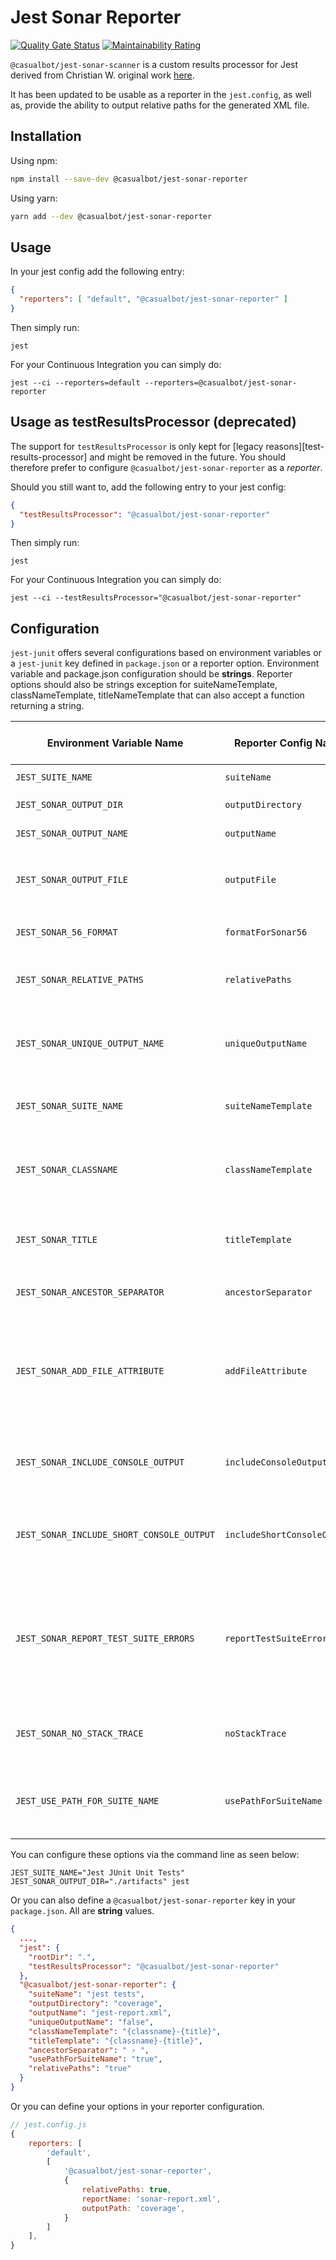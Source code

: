 # Jest Sonar Reporter

[![Quality Gate Status](https://sonarcloud.io/api/project_badges/measure?project=CasualBot_jest-sonar-reporter&metric=alert_status)](https://sonarcloud.io/summary/new_code?id=CasualBot_jest-sonar-reporter)
[![Maintainability Rating](https://sonarcloud.io/api/project_badges/measure?project=CasualBot_jest-sonar-reporter&metric=sqale_rating)](https://sonarcloud.io/summary/new_code?id=CasualBot_jest-sonar-reporter)

`@casualbot/jest-sonar-scanner` is a custom results processor for Jest derived from Christian W. original work [here](https://github.com/3dmind/jest-sonar-reporter).

It has been updated to be usable as a reporter in the `jest.config`, as well as, provide the ability to output relative paths for the generated XML file.  

## Installation

Using npm:

```bash
npm install --save-dev @casualbot/jest-sonar-reporter
```

Using yarn:

```bash
yarn add --dev @casualbot/jest-sonar-reporter
```

## Usage
In your jest config add the following entry:
```JSON
{
  "reporters": [ "default", "@casualbot/jest-sonar-reporter" ]
}
```

Then simply run:

```shell
jest
```

For your Continuous Integration you can simply do:
```shell
jest --ci --reporters=default --reporters=@casualbot/jest-sonar-reporter
```

## Usage as testResultsProcessor (deprecated)
The support for `testResultsProcessor` is only kept for [legacy reasons][test-results-processor] and might be removed in the future. 
You should therefore prefer to configure `@casualbot/jest-sonar-reporter` as a _reporter_.

Should you still want to, add the following entry to your jest config:
```JSON
{
  "testResultsProcessor": "@casualbot/jest-sonar-reporter"
}
```

Then simply run:

```shell
jest
```

For your Continuous Integration you can simply do:
```shell
jest --ci --testResultsProcessor="@casualbot/jest-sonar-reporter"
```

## Configuration

`jest-junit` offers several configurations based on environment variables or a `jest-junit` key defined in `package.json` or a reporter option.
Environment variable and package.json configuration should be **strings**.
Reporter options should also be strings exception for suiteNameTemplate, classNameTemplate, titleNameTemplate that can also accept a function returning a string.

| Environment Variable Name | Reporter Config Name| Description | Default | Possible Injection Values
|---|---|---|---|---|
| `JEST_SUITE_NAME` | `suiteName` | `name` attribute of `<testsuites>` | `"jest tests"` | N/A
| `JEST_SONAR_OUTPUT_DIR` | `outputDirectory` | Directory to save the output. | `process.cwd()` | N/A
| `JEST_SONAR_OUTPUT_NAME` | `outputName` | File name for the output. | `"jest-report.xml"` | N/A
| `JEST_SONAR_OUTPUT_FILE` | `outputFile` | Fullpath for the output. If defined, `outputDirectory` and `outputName` will be overridden | `undefined` | N/A
| `JEST_SONAR_56_FORMAT` | `formatForSonar56` | Will generate the xml report for Sonar 5.6 | `false` | N/A
| `JEST_SONAR_RELATIVE_PATHS` | `relativePaths` | Will use relative paths when generating the xml report | `false` | N/A
| `JEST_SONAR_UNIQUE_OUTPUT_NAME` | `uniqueOutputName` | Create unique file name for the output `jest-sonar-report-${uuid}.xml`, overrides `outputName` | `false` | N/A
| `JEST_SONAR_SUITE_NAME` | `suiteNameTemplate` | Template string for `name` attribute of the `<testsuite>`. | `"{title}"` | `{title}`, `{filepath}`, `{filename}`, `{displayName}`
| `JEST_SONAR_CLASSNAME` | `classNameTemplate` | Template string for the `classname` attribute of `<testcase>`. | `"{classname} {title}"` | `{classname}`, `{title}`, `{suitename}`, `{filepath}`, `{filename}`, `{displayName}`
| `JEST_SONAR_TITLE` | `titleTemplate` | Template string for the `name` attribute of `<testcase>`. | `"{classname} {title}"` | `{classname}`, `{title}`, `{filepath}`, `{filename}`, `{displayName}`
| `JEST_SONAR_ANCESTOR_SEPARATOR` | `ancestorSeparator` | Character(s) used to join the `describe` blocks. | `" "` | N/A
| `JEST_SONAR_ADD_FILE_ATTRIBUTE` | `addFileAttribute` | Add file attribute to the output. This config is primarily for Circle CI. This setting provides richer details but may break on other CI platforms. Must be a string. | `"false"` | N/A
| `JEST_SONAR_INCLUDE_CONSOLE_OUTPUT` | `includeConsoleOutput` | Adds console output to any testSuite that generates stdout during a test run. | `false` | N/A
| `JEST_SONAR_INCLUDE_SHORT_CONSOLE_OUTPUT` | `includeShortConsoleOutput` | Adds short console output (only message value) to any testSuite that generates stdout during a test run. | `false` | N/A
| `JEST_SONAR_REPORT_TEST_SUITE_ERRORS` | `reportTestSuiteErrors` | Reports test suites that failed to execute altogether as `error`. _Note:_ since the suite name cannot be determined from files that fail to load, it will default to file path.| `false` | N/A
| `JEST_SONAR_NO_STACK_TRACE` | `noStackTrace` | Omit stack traces from test failure reports, similar to `jest --noStackTrace` | `false` | N/A 
| `JEST_USE_PATH_FOR_SUITE_NAME` | `usePathForSuiteName` | **DEPRECATED. Use `suiteNameTemplate` instead.** Use file path as the `name` attribute of `<testsuite>` | `"false"` | N/A


You can configure these options via the command line as seen below:

```shell
JEST_SUITE_NAME="Jest JUnit Unit Tests" JEST_SONAR_OUTPUT_DIR="./artifacts" jest
```

Or you can also define a `@casualbot/jest-sonar-reporter` key in your `package.json`.  All are **string** values.

```json
{
  ...,
  "jest": {
    "rootDir": ".",
    "testResultsProcessor": "@casualbot/jest-sonar-reporter"
  },
  "@casualbot/jest-sonar-reporter": {
    "suiteName": "jest tests",
    "outputDirectory": "coverage",
    "outputName": "jest-report.xml",
    "uniqueOutputName": "false",
    "classNameTemplate": "{classname}-{title}",
    "titleTemplate": "{classname}-{title}",
    "ancestorSeparator": " › ",
    "usePathForSuiteName": "true",
    "relativePaths": "true"
  }
}
```

Or you can define your options in your reporter configuration.

```js
// jest.config.js
{
    reporters: [
        'default', 
        [ 
            '@casualbot/jest-sonar-reporter',
            {
                relativePaths: true,
                reportName: 'sonar-report.xml',
                outputPath: 'coverage',
            }
        ]
    ],
}
```


